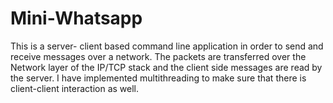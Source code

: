 # Mini-Whatsapp
This is a server- client based command line application in order to send and receive messages over a network. The packets are transferred over the Network layer of the IP/TCP stack and the client side messages are read by the server. I have implemented multithreading to make sure that there is client-client interaction as well. 
